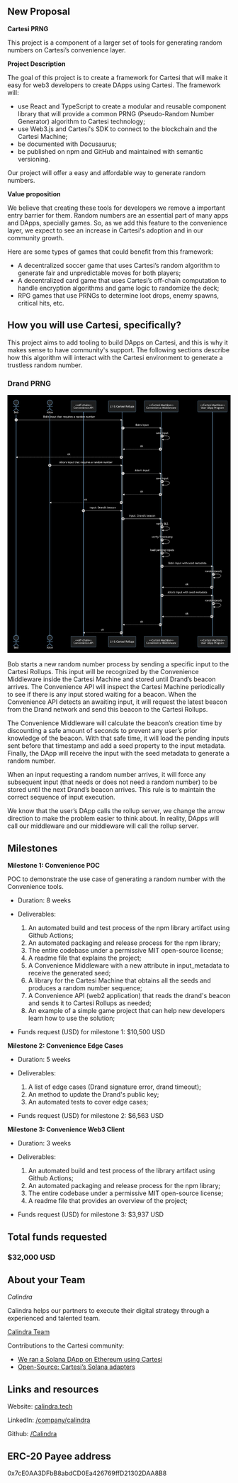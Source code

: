 ## New Proposal

**Cartesi PRNG**

This project is a component of a larger set of tools for generating random numbers on Cartesi’s convenience layer.

**Project Description**
<!-- [Write the description long-form here, or else paste a [google drive link](https://url/) to a slide deck]
-->
The goal of this project is to create a framework for Cartesi that will make it easy for web3 developers to create DApps using Cartesi. The framework will:
* use React and TypeScript to create a modular and reusable component library that will provide a common PRNG (Pseudo-Random Number Generator) algorithm to Cartesi technology;
* use Web3.js and Cartesi's SDK to connect to the blockchain and the Cartesi Machine;
* be documented with Docusaurus;
* be published on npm and GitHub and maintained with semantic versioning.

Our project will offer a easy and affordable way to generate random numbers.

**Value proposition**
<!-- [Why would someone use this product/service? Or how does it add value to the Cartesi ecosystem or tech stack?]
-->
We believe that creating these tools for developers we remove a important entry barrier for them. Random numbers are an essential part of many apps and DApps, specially games. So, as we add this feature to the convenience layer, we expect to see an increase in Cartesi's adoption and in our community growth.

Here are some types of games that could benefit from this framework:
- A decentralized soccer game that uses Cartesi’s random algorithm to generate fair and unpredictable moves for both players;
- A decentralized card game that uses Cartesi’s off-chain computation to handle encryption algorithms and game logic to randomize the deck;
- RPG games that use PRNGs to determine loot drops, enemy spawns, critical hits, etc. 

## How you will use Cartesi, specifically?

<!--[Details about how you're using Cartesi specifically, and why it makes sense. This is the most important part of the proposal. If you are not precise, or your intention is not feasible, the proposal will be rejected.]-->

This project aims to add tooling to build DApps on Cartesi, and this is why it makes sense to have community's support. The following sections describe how this algorithm will interact with the Cartesi environment to generate a trustless random number.

### Drand PRNG

![Diagram](https://github.com/Calindra/cartesi-proposals/blob/main/images/cartesi_proposal_prng_5-drand.png?raw=true)

Bob starts a new random number process by sending a specific input to the Cartesi Rollups. This input will be recognized by the Convenience Middleware inside the Cartesi Machine and stored until Drand’s beacon arrives. The Convenience API will inspect the Cartesi Machine periodically to see if there is any input stored waiting for a beacon. When the Convenience API detects an awaiting input, it will request the latest beacon from the Drand network and send this beacon to the Cartesi Rollups.

The Convenience Middleware will calculate the beacon’s creation time by discounting a safe amount of seconds to prevent any user’s prior knowledge of the beacon. With that safe time, it will load the pending inputs sent before that timestamp and add a seed property to the input metadata. Finally, the DApp will receive the input with the seed metadata to generate a random number.

When an input requesting a random number arrives, it will force any subsequent input (that needs or does not need a random number) to be stored until the next Drand’s beacon arrives. This rule is to maintain the correct sequence of input execution.

We know that the user’s DApp calls the rollup server, we change the arrow direction to make the problem easier to think about. In reality, DApps will call our middleware and our middleware will call the rollup server.

## Milestones

**Milestone 1: Convenience POC**

POC to demonstrate the use case of generating a random number with the Convenience tools.

* Duration: 8 weeks

* Deliverables:
  1. An automated build and test process of the npm library artifact using Github Actions;
  2. An automated packaging and release process for the npm library;
  3. The entire codebase under a permissive MIT open-source license;
  4. A readme file that explains the project;
  5. A Convenience Middleware with a new attribute in input_metadata to receive the generated seed;
  6. A library for the Cartesi Machine that obtains all the seeds and produces a random number sequence;
  7. A Convenience API (web2 application) that reads the drand's beacon and sends it to Cartesi Rollups as needed;
  8. An example of a simple game project that can help new developers learn how to use the solution;

<!-- 
[what will be produced, accomplished, or demonstrated by the end of this period?]
-->

* Funds request (USD) for milestone 1: $10,500 USD

**Milestone 2: Convenience Edge Cases**

* Duration: 5 weeks

* Deliverables: 
  1. A list of edge cases (Drand signature error, drand timeout);
  2. An method to update the Drand's public key;
  3. An automated tests to cover edge cases;
<!--[what will be produced, accomplished, or demonstrated by the end of this period?]-->

* Funds request (USD) for milestone 2: $6,563 USD

**Milestone 3: Convenience Web3 Client**

* Duration: 3 weeks

<!--[what will be produced, accomplished, or demonstrated by the end of this period?]-->
* Deliverables: 
  1. An automated build and test process of the library artifact using Github Actions;
  2. An automated packaging and release process for the npm library;
  3. The entire codebase under a permissive MIT open-source license;
  4. A readme file that provides an overview of the project;

* Funds request (USD) for milestone 3: $3,937 USD

## Total funds requested

### $32,000 USD

<!--
Use of funds (specific breakdown):

* [List item: price in usd]
* [List item: price in usd]
* [List item: price in usd]
* [List item: price in usd]
* [List item: price in usd]
* [List item: price in usd]
-->
## About your Team

<!-- ordem alfabetica -->
<!--*[person 1]*-->
*Calindra*

Calindra helps our partners to execute their digital strategy through a experienced and talented team.

[Calindra Team](https://calindra.tech/team.html)

Contributions to the Cartesi community:

* [We ran a Solana DApp on Ethereum using Cartesi](https://blog.calindra.com.br/we-ran-a-solana-dapp-on-ethereum-using-cartesi-35da59ed1e47)
* [Open-Source: Cartesi’s Solana adapters](https://blog.calindra.com.br/solana-cartesi-under-the-hood-c4fbef266c89)

## Links and resources

Website: [calindra.tech](https://calindra.tech/) 

LinkedIn: [/company/calindra](https://www.linkedin.com/company/calindra)

Github: [/Calindra](https://github.com/Calindra) 

## ERC-20 Payee address

<!-- [your proposal will be rejected if you do not list a payee address. This address is where payments for the milestones will be made. The address must be a mainnet Ethereum ERC-20 address that can accept USDC. -->
0x7cE0AA3DFbB8abdCD0Ea426769ffD21302DAA8B8
